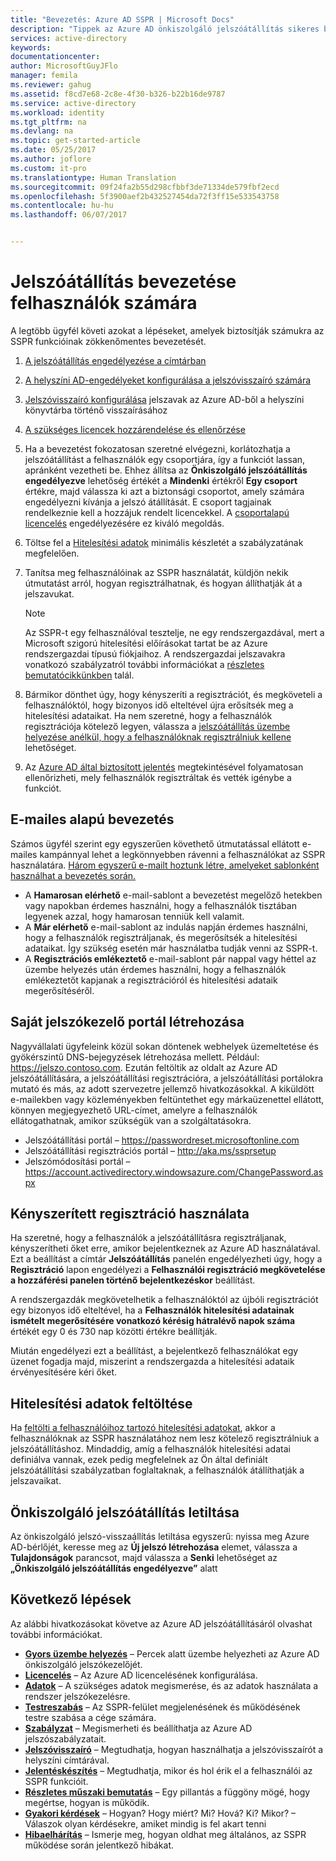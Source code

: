 ```yaml
---
title: "Bevezetés: Azure AD SSPR | Microsoft Docs"
description: "Tippek az Azure AD önkiszolgáló jelszóátállítás sikeres bevezetéséhez"
services: active-directory
keywords: 
documentationcenter: 
author: MicrosoftGuyJFlo
manager: femila
ms.reviewer: gahug
ms.assetid: f8cd7e68-2c8e-4f30-b326-b22b16de9787
ms.service: active-directory
ms.workload: identity
ms.tgt_pltfrm: na
ms.devlang: na
ms.topic: get-started-article
ms.date: 05/25/2017
ms.author: joflore
ms.custom: it-pro
ms.translationtype: Human Translation
ms.sourcegitcommit: 09f24fa2b55d298cfbbf3de71334de579fbf2ecd
ms.openlocfilehash: 5f3900aef2b432527454da72f3ff15e533543758
ms.contentlocale: hu-hu
ms.lasthandoff: 06/07/2017


---
```

<a id="roll-out-password-reset-for-users" class="xliff"></a>

# Jelszóátállítás bevezetése felhasználók számára

A legtöbb ügyfél követi azokat a lépéseket, amelyek biztosítják számukra az SSPR funkcióinak zökkenőmentes bevezetését.

1. [A jelszóátállítás engedélyezése a címtárban](active-directory-passwords-getting-started.md)
2. [A helyszíni AD-engedélyeket konfigurálása a jelszóvisszaíró számára](active-directory-passwords-how-it-works.md#active-directory-permissions)
3. [Jelszóvisszaíró konfigurálása](active-directory-passwords-writeback.md#configuring-password-writeback) jelszavak az Azure AD-ből a helyszíni könyvtárba történő visszaírásához
4. [A szükséges licencek hozzárendelése és ellenőrzése](active-directory-passwords-licensing.md)
5. Ha a bevezetést fokozatosan szeretné elvégezni, korlátozhatja a jelszóátállítást a felhasználók egy csoportjára, így a funkciót lassan, apránként vezetheti be. Ehhez állítsa az **Önkiszolgáló jelszóátállítás engedélyezve** lehetőség értékét a **Mindenki** értékről **Egy csoport** értékre, majd válassza ki azt a biztonsági csoportot, amely számára engedélyezni kívánja a jelszó átállítását. E csoport tagjainak rendelkeznie kell a hozzájuk rendelt licencekkel. A [csoportalapú licencelés](active-directory-passwords-licensing.md#enable-group-or-user-based-licensing) engedélyezésére ez kiváló megoldás.
6. Töltse fel a [Hitelesítési adatok](active-directory-passwords-data.md) minimális készletét a szabályzatának megfelelően.
7. Tanítsa meg felhasználóinak az SSPR használatát, küldjön nekik útmutatást arról, hogyan regisztrálhatnak, és hogyan állíthatják át a jelszavukat.
    > [!NOTE]
    > Az SSPR-t egy felhasználóval tesztelje, ne egy rendszergazdával, mert a Microsoft szigorú hitelesítési előírásokat tartat be az Azure rendszergazdai típusú fiókjaihoz. A rendszergazdai jelszavakra vonatkozó szabályzatról további információkat a [részletes bemutatócikkünkben](active-directory-passwords-how-it-works.md) talál.

8. Bármikor dönthet úgy, hogy kényszeríti a regisztrációt, és megköveteli a felhasználóktól, hogy bizonyos idő elteltével újra erősítsék meg a hitelesítési adataikat. Ha nem szeretné, hogy a felhasználók regisztrációja kötelező legyen, válassza a [jelszóátállítás üzembe helyezése anélkül, hogy a felhasználóknak regisztrálniuk kellene](active-directory-passwords-data.md) lehetőséget.
9. Az [Azure AD által biztosított jelentés](active-directory-passwords-reporting.md) megtekintésével folyamatosan ellenőrizheti, mely felhasználók regisztráltak és vették igénybe a funkciót.

<a id="email-based-rollout" class="xliff"></a>

## E-mailes alapú bevezetés

Számos ügyfél szerint egy egyszerűen követhető útmutatással ellátott e-mailes kampánnyal lehet a legkönnyebben rávenni a felhasználókat az SSPR használatára. [Három egyszerű e-mailt hoztunk létre, amelyeket sablonként használhat a bevezetés során.](https://onedrive.live.com/?authkey=%21AD5ZP%2D8RyJ2Cc6M&id=A0B59A91C740AB16%2125063&cid=A0B59A91C740AB16)

* A **Hamarosan elérhető** e-mail-sablont a bevezetést megelőző hetekben vagy napokban érdemes használni, hogy a felhasználók tisztában legyenek azzal, hogy hamarosan tenniük kell valamit.
* A **Már elérhető** e-mail-sablont az indulás napján érdemes használni, hogy a felhasználók regisztráljanak, és megerősítsék a hitelesítési adataikat. Így szükség esetén már használatba tudják venni az SSPR-t.
* A **Regisztrációs emlékeztető** e-mail-sablont pár nappal vagy héttel az üzembe helyezés után érdemes használni, hogy a felhasználók emlékeztetőt kapjanak a regisztrációról és hitelesítési adataik megerősítéséről.

<a id="creating-your-own-password-portal" class="xliff"></a>

## Saját jelszókezelő portál létrehozása

Nagyvállalati ügyfeleink közül sokan döntenek webhelyek üzemeltetése és gyökérszintű DNS-bejegyzések létrehozása mellett. Például: https://jelszo.contoso.com. Ezután feltöltik az oldalt az Azure AD jelszóátállítására, a jelszóátállítási regisztrációra, a jelszóátállítási portálokra mutató és más, az adott szervezetre jellemző hivatkozásokkal. A kiküldött e-mailekben vagy közleményekben feltüntethet egy márkaüzenettel ellátott, könnyen megjegyezhető URL-címet, amelyre a felhasználók ellátogathatnak, amikor szükségük van a szolgáltatásokra.

* Jelszóátállítási portál – https://passwordreset.microsoftonline.com
* Jelszóátállítási regisztrációs portál – http://aka.ms/ssprsetup
* Jelszómódosítási portál – https://account.activedirectory.windowsazure.com/ChangePassword.aspx

<a id="using-enforced-registration" class="xliff"></a>

## Kényszerített regisztráció használata

Ha szeretné, hogy a felhasználók a jelszóátállításra regisztráljanak, kényszerítheti őket erre, amikor bejelentkeznek az Azure AD használatával. Ezt a beállítást a címtár **Jelszóátállítás** panelén engedélyezheti úgy, hogy a **Regisztráció** lapon engedélyezi a **Felhasználói regisztráció megkövetelése a hozzáférési panelen történő bejelentkezéskor** beállítást.

A rendszergazdák megkövetelhetik a felhasználóktól az újbóli regisztrációt egy bizonyos idő elteltével, ha a **Felhasználók hitelesítési adatainak ismételt megerősítésére vonatkozó kérésig hátralévő napok száma** értékét egy 0 és 730 nap közötti értékre beállítják.

Miután engedélyezi ezt a beállítást, a bejelentkező felhasználókat egy üzenet fogadja majd, miszerint a rendszergazda a hitelesítési adataik érvényesítésére kéri őket.

<a id="populate-authentication-data" class="xliff"></a>

## Hitelesítési adatok feltöltése

Ha [feltölti a felhasználóihoz tartozó hitelesítési adatokat](active-directory-passwords-data.md), akkor a felhasználóknak az SSPR használatához nem lesz kötelező regisztrálniuk a jelszóátállításhoz. Mindaddig, amíg a felhasználók hitelesítési adatai definiálva vannak, ezek pedig megfelelnek az Ön által definiált jelszóátállítási szabályzatban foglaltaknak, a felhasználók átállíthatják a jelszavaikat.

<a id="disabling-self-service-password-reset" class="xliff"></a>

## Önkiszolgáló jelszóátállítás letiltása

Az önkiszolgáló jelszó-visszaállítás letiltása egyszerű: nyissa meg Azure AD-bérlőjét, keresse meg az **Új jelszó létrehozása** elemet, válassza a **Tulajdonságok** parancsot, majd válassza a **Senki** lehetőséget az **„Önkiszolgáló jelszóátállítás engedélyezve”** alatt

<a id="next-steps" class="xliff"></a>

## Következő lépések

Az alábbi hivatkozásokat követve az Azure AD jelszóátállításáról olvashat további információkat.

* [**Gyors üzembe helyezés**](active-directory-passwords-getting-started.md) – Percek alatt üzembe helyezheti az Azure AD önkiszolgáló jelszókezelőjét. 
* [**Licencelés**](active-directory-passwords-licensing.md) – Az Azure AD licencelésének konfigurálása.
* [**Adatok**](active-directory-passwords-data.md) – A szükséges adatok megismerése, és az adatok használata a rendszer jelszókezelésre.
* [**Testreszabás**](active-directory-passwords-customize.md) – Az SSPR-felület megjelenésének és működésének testre szabása a cége számára.
* [**Szabályzat**](active-directory-passwords-policy.md) – Megismerheti és beállíthatja az Azure AD jelszószabályzatait.
* [**Jelszóvisszaíró**](active-directory-passwords-writeback.md) – Megtudhatja, hogyan használhatja a jelszóvisszaírót a helyszíni címtárával.
* [**Jelentéskészítés**](active-directory-passwords-reporting.md) – Megtudhatja, mikor és hol érik el a felhasználói az SSPR funkcióit.
* [**Részletes műszaki bemutatás**](active-directory-passwords-how-it-works.md) – Egy pillantás a függöny mögé, hogy megértse, hogyan is működik.
* [**Gyakori kérdések**](active-directory-passwords-faq.md) – Hogyan? Hogy miért? Mi? Hová? Ki? Mikor? – Válaszok olyan kérdésekre, amiket mindig is fel akart tenni
* [**Hibaelhárítás**](active-directory-passwords-troubleshoot.md) – Ismerje meg, hogyan oldhat meg általános, az SSPR működése során jelentkező hibákat.
